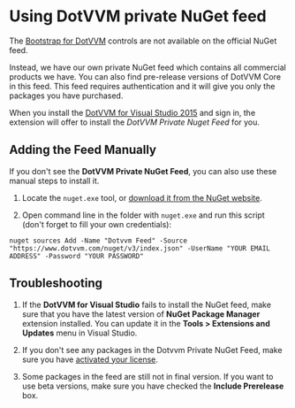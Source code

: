 # Using DotVVM private NuGet feed

The [Bootstrap for DotVVM](/landing/bootstrap-for-dotvvm) controls are not available on the official NuGet feed.

Instead, we have our own private NuGet feed which contains all commercial products we have. You can also find pre-release versions of DotVVM Core in this feed.
This feed requires authentication and it will give you only the packages you have purchased.

When you install the [DotVVM for Visual Studio 2015](/landing/dotvvm-for-visual-studio-extension) and sign in, the extension will offer to install 
the *DotVVM Private Nuget Feed* for you. 



## Adding the Feed Manually

If you don't see the **DotVVM Private NuGet Feed**, you can also use these manual steps to install it.

1. Locate the `nuget.exe` tool, or [download it from the NuGet website](https://dist.nuget.org/index.html). 

2. Open command line in the folder with `nuget.exe` and run this script (don't forget to fill your own credentials):

```
nuget sources Add -Name "Dotvvm Feed" -Source "https://www.dotvvm.com/nuget/v3/index.json" -UserName "YOUR EMAIL ADDRESS" -Password "YOUR PASSWORD"
```



## Troubleshooting

1. If the **DotVVM for Visual Studio** fails to install the NuGet feed, make sure that you have the latest version of **NuGet Package Manager** extension
installed. You can update it in the **Tools > Extensions and Updates** menu in Visual Studio.

2. If you don't see any packages in the Dotvvm Private NuGet Feed, make sure you have [activated your license](/customer/profile).

3. Some packages in the feed are still not in final version. If you want to use beta versions, make sure you have checked the **Include Prerelease** box.